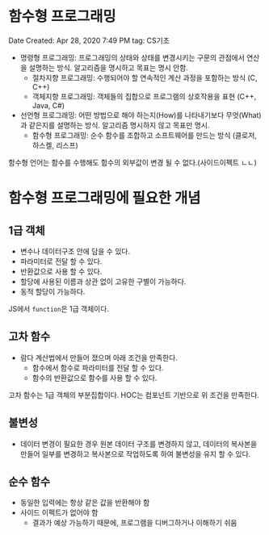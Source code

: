 # 함수형 프로그래밍

Date Created: Apr 28, 2020 7:49 PM
tag: CS기초

- 명령형 프로그래밍: 프로그래밍의 상태와 상태를 변경시키는 구문의 관점에서 연산을 설명하는 방식. 알고리즘을 명시하고 목표는 명시 안함.
    - 절차지향 프로그래밍: 수행되어야 할 연속적인 계산 과정을 포함하는 방식 (C, C++)
    - 객체지향 프로그래밍: 객체들의 집합으로 프로그램의 상호작용을 표현 (C++, Java, C#)
- 선언형 프로그래밍: 어떤 방법으로 해야 하는지(How)를 나타내기보다 무엇(What)과 같은지를 설명하는 방식. 알고리즘 명시하지 않고 목표만 명시.
    - 함수형 프로그래밍: 순수 함수를 조합하고 소프트웨어를 만드는 방식 (클로저, 하스켈, 리스프)

함수형 언어는 함수를 수행해도 함수의 외부값이 변경 될 수 없다.(사이드이펙트 ㄴㄴ)

# 함수형 프로그래밍에 필요한 개념

## 1급 객체

- 변수나 데이터구조 안에 담을 수 있다.
- 파라미터로 전달 할 수 있다.
- 반환값으로 사용 할 수 있다.
- 할당에 사용된 이름과 상관 없이 고유한 구별이 가능하다.
- 동적 할당이 가능하다.

JS에서 `function`은 1급 객체이다.

## 고차 함수

- 람다 계산법에서 만들어 졌으며 아래 조건을 만족한다.
    - 함수에서 함수로 파라미터를 전달 할 수 있다.
    - 함수의 반환값으로 함수를 사용 할 수 있다.

고차 함수는 1급 객체의 부분집합이다. HOC는 컴포넌트 기반으로 위 조건을 만족한다.

## 불변성

- 데이터 변경이 필요한 경우 원본 데이터 구조를 변경하지 않고, 데이터의 복사본을 만들어 일부를 변경하고 복사본으로 작업하도록 하여 불변성을 유지 할 수 있다.

## 순수 함수

- 동일한 입력에는 항상 같은 값을 반환해야 함
- 사이드 이펙트가 없어야 함
    - 결과가 예상 가능하기 때문에, 프로그램을 디버그하거나 이해하기 쉬움